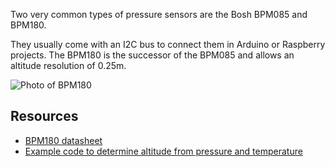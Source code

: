 Two very common types of pressure sensors are the Bosh BPM085 and BPM180.

They usually come with an I2C bus to connect them in Arduino or Raspberry projects.
The BPM180 is the successor of the BPM085 and allows an altitude resolution of 0.25m.

![Photo of BPM180](http://robotechshop.com/wp-content/uploads/2015/12/BPM-180-300x300.jpg)

Resources
---------
* [BPM180 datasheet](http://robotechshop.com/wp-content/uploads/2015/12/BPM-180-300x300.jpg)
* [Example code to determine altitude from pressure and temperature](https://learn.adafruit.com/using-the-bmp085-with-raspberry-pi/using-the-adafruit-bmp-python-library)
